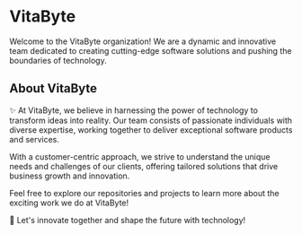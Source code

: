 # VitaByte

Welcome to the VitaByte organization! We are a dynamic and innovative team dedicated to creating cutting-edge software solutions and pushing the boundaries of technology.

## About VitaByte

 ✨ At VitaByte, we believe in harnessing the power of technology to transform ideas into reality. Our team consists of passionate individuals with diverse expertise, working together to deliver exceptional software products and services.

With a customer-centric approach, we strive to understand the unique needs and challenges of our clients, offering tailored solutions that drive business growth and innovation.

Feel free to explore our repositories and projects to learn more about the exciting work we do at VitaByte!

🚀 Let's innovate together and shape the future with technology!

